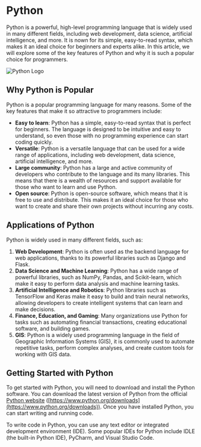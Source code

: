 # Python

Python is a powerful, high-level programming language that is widely used in many different fields, including web development, data science, artificial intelligence, and more. It is nown for its simple, easy-to-read syntax, which makes it an ideal choice for beginners and experts alike. In this article, we will explore some of the key features of Python and why it is such a popular choice for programmers.

![Python Logo](https://www.python.org/static/img/python-logo@2x.png "Python Logo")

## Why Python is Popular

Python is a popular programming language for many reasons. Some of the key features that make it so attractive to programmers include:

- **Easy to learn**: Python has a simple, easy-to-read syntax that is perfect for beginners. The language is designed to be intuitive and easy to understand, so even those with no programming experience can start coding quickly.
- **Versatile**: Python is a versatile language that can be used for a wide range of applications, including web development, data science, artificial intelligence, and more.
- **Large community**: Python has a large and active community of developers who contribute to the language and its many libraries. This means that there is a wealth of resources and support available for those who want to learn and use Python.
- **Open source**: Python is open-source software, which means that it is free to use and distribute. This makes it an ideal choice for those who want to create and share their own projects without incurring any costs.

## Applications of Python

Python is widely used in many different fields, such as:

1. **Web Development**: Python is often used as the backend language for web applications, thanks to its powerful libraries such as Django and Flask.
2. **Data Science and Machine Learning**: Python has a wide range of powerful libraries, such as NumPy, Pandas, and Scikit-learn, which make it easy to perform data analysis and machine learning tasks.
3. **Artificial Intelligence and Robotics**: Python libraries such as TensorFlow and Keras make it easy to build and train neural networks, allowing developers to create intelligent systems that can learn and make decisions.
4. **Finance, Education, and Gaming**: Many organizations use Python for tasks such as automating financial transactions, creating educational software, and building games.
5. **GIS**: Python is a widely used programming language in the field of Geographic Information Systems (GIS), it is commonly used to automate repetitive tasks, perform complex analyses, and create custom tools for working with GIS data.

## Getting Started with Python

To get started with Python, you will need to download and install the Python software. You can download the latest version of Python from the official [Python website](https://www.python.org/downloads) ([https://www.python.org/downloads](https://www.python.org/downloads)). Once you have installed Python, you can start writing and running code.

To write code in Python, you can use any text editor or integrated development environment (IDE). Some popular IDEs for Python include IDLE (the built-in Python IDE), PyCharm, and Visual Studio Code.